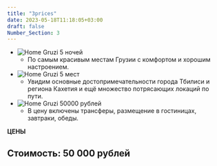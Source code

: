 ```yaml
---
title: "3prices"
date: 2023-05-18T11:18:05+03:00
draft: false
Number_Section: 3
---
```


- ![Home Gruzi](img/calendar.png) 5 ночей
    - По самым красивым местам Грузии 
    с комфортом и хорошим настроением.
- ![Home Gruzi](img/mansion.png) 5 мест
    - Увидим основные достопримечательности города 
    Тбилиси и региона Кахетия и ещё множество потрясающих локаций по пути.
- ![Home Gruzi](img/wallet.png) 50000 рублей
    - В цену включены трансферы, размещение в гостиницах, завтраки, обеды.

**ЦЕНЫ**

## Стоимость: 50 000 рублей ##